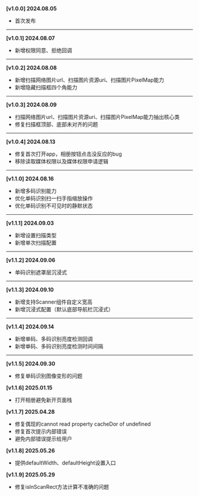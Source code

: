 **[v1.0.0] 2024.08.05**<br>
- 首次发布

***

**[v1.0.1] 2024.08.07**<br>
- 新增权限同意、拒绝回调


***

**[v1.0.2] 2024.08.08**<br>
- 新增扫描网络图片url、扫描图片资源uri、扫描图片PixelMap能力
- 新增隐藏扫描框四个角能力

***

**[v1.0.3] 2024.08.09**<br>
- 扫描网络图片url、扫描图片资源uri、扫描图片PixelMap能力抽出核心类
- 修复扫描框顶部、底部未对齐的问题

***

**[v1.0.4] 2024.08.13**<br>
- 修复首次打开app，相册按钮点击没反应的bug
- 移除读取媒体权限以及媒体权限申请逻辑


***

**[v1.1.0] 2024.08.16**<br>
- 新增多码识别能力
- 优化单码识别扫一扫手指缩放操作
- 优化单码识别不可见时的静默状态


***

**[v1.1.1] 2024.09.03**<br>
- 新增设置扫描类型
- 新增单次扫描配置

***

**[v1.1.2] 2024.09.06**<br>
- 单码识别遮罩层沉浸式

***

**[v1.1.3] 2024.09.10**<br>
- 新增支持Scanner组件自定义宽高
- 新增沉浸式配置（默认底部导航栏沉浸式）

***

**[v1.1.4] 2024.09.14**<br>
- 新增单码、多码识别亮度检测回调
- 新增单码、多码识别亮度检测时间间隔

***

**[v1.1.5] 2024.09.30**<br>
- 修复单码识别图像变形的问题

**[v1.1.6] 2025.01.15**<br>
- 打开相册避免新开页面栈

**[v1.1.7] 2025.04.28**<br>
- 修复偶现的cannot read property cacheDor of undefined
- 修复首次提示内部错误
- 避免内部错误提示给用户

**[v1.1.8] 2025.05.26**<br>
- 提供defaultWidth、defaultHeight设置入口

**[v1.1.9] 2025.05.29**<br>
- 修复isInScanRect方法计算不准确的问题